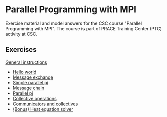 # Parallel Programming with MPI

Exercise material and model answers for the CSC course 
"Parallel Programming with MPI". The course is part of PRACE Training Center
(PTC) activity at CSC.

## Exercises

[General instructions](exercise-instructions.md)


 - [Hello world](hello-world/)
 - [Message exchange](message-exchange/)
 - [Simple parallel pi](simple-pi/)
 - [Message chain](message-chain/)
 - [Parallel pi](parallel-pi/)
 - [Collective operations](collectives/)
 - [Communicators and collectives](communicator)
 - [(Bonus) Heat equation solver](heat-equation/)

